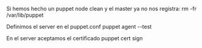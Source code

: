 Si hemos hecho un puppet node clean <nodo> y el master ya no nos registra:
rm -fr /var/lib/puppet

Definimos el server en el puppet.conf
puppet agent --test

En el server aceptamos el certificado
puppet cert sign <blabla>
